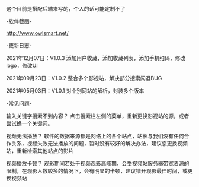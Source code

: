这个目前是搭配后端来写的，个人的话可能定制不了


-软件截图-

http://www.owlsmart.net/
   
-更新日志-

2021年12月07日：V1.0.3
添加用户收藏，添加收藏列表，添加手机扫码，修改logo，修改UI

2021年09月23日：V1.0.2
整合多个影视站，解决部分搜索闪退BUG

2021年05月03日：V1.0.1
对个别网站的解析，封装多个版本

-常见问题-

输入关键字搜索不到内容？
点击搜索栏左侧的菜单，重新更换影视站的源，或者尝试换一个关键词。

视频无法播放？
软件的数据来源都是网络上的各个站点，站长与我们没有任何合作关系，视频失效无法播放的问题，暂时没有较好的解决办法，建议您更换视频站，重新检索其他站点的影片

视频播放卡顿？
观影期间若处于视频观影高峰期，会受视频站服务器带宽资源的限制，在观影人数较多的情况下，会有明显的卡顿，建议错开观影最佳时间，或更换视频站
